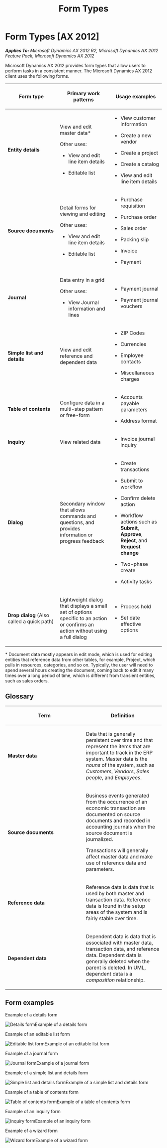 ﻿---
title: Form Types
TOCTitle: Form Types
ms:assetid: e5b953dd-4fac-44cb-8851-28375071645b
ms:mtpsurl: https://msdn.microsoft.com/en-us/library/Gg886615(v=AX.60)
ms:contentKeyID: 35267979
ms.date: 11/07/2012
mtps_version: v=AX.60
---

# Form Types [AX 2012]


_**Applies To:** Microsoft Dynamics AX 2012 R2, Microsoft Dynamics AX 2012 Feature Pack, Microsoft Dynamics AX 2012_

Microsoft Dynamics AX 2012 provides form types that allow users to perform tasks in a consistent manner. The Microsoft Dynamics AX 2012 client uses the following forms.

<table>
<colgroup>
<col style="width: 33%" />
<col style="width: 33%" />
<col style="width: 33%" />
</colgroup>
<thead>
<tr class="header">
<th><p>Form type</p></th>
<th><p>Primary work patterns</p></th>
<th><p>Usage examples</p></th>
</tr>
</thead>
<tbody>
<tr class="odd">
<td><p><strong>Entity details</strong></p></td>
<td><p>View and edit master data*</p>
<p>Other uses:</p>
<ul>
<li><p>View and edit line item details</p></li>
<li><p>Editable list</p></li>
</ul></td>
<td><ul>
<li><p>View customer information</p></li>
<li><p>Create a new vendor</p></li>
<li><p>Create a project</p></li>
<li><p>Create a catalog</p></li>
<li><p>View and edit line item details</p></li>
</ul></td>
</tr>
<tr class="even">
<td><p><strong>Source documents</strong></p></td>
<td><p>Detail forms for viewing and editing</p>
<p>Other uses:</p>
<ul>
<li><p>View and edit line item details</p></li>
<li><p>Editable list</p></li>
</ul></td>
<td><ul>
<li><p>Purchase requisition</p></li>
<li><p>Purchase order</p></li>
<li><p>Sales order</p></li>
<li><p>Packing slip</p></li>
<li><p>Invoice</p></li>
<li><p>Payment</p></li>
</ul></td>
</tr>
<tr class="odd">
<td><p><strong>Journal</strong></p></td>
<td><p>Data entry in a grid</p>
<p>Other uses:</p>
<ul>
<li><p>View Journal information and lines</p></li>
</ul></td>
<td><ul>
<li><p>Payment journal</p></li>
<li><p>Payment journal vouchers</p></li>
</ul></td>
</tr>
<tr class="even">
<td><p><strong>Simple list and details</strong></p></td>
<td><p>View and edit reference and dependent data</p></td>
<td><ul>
<li><p>ZIP Codes</p></li>
<li><p>Currencies</p></li>
<li><p>Employee contacts</p></li>
<li><p>Miscellaneous charges</p></li>
</ul></td>
</tr>
<tr class="odd">
<td><p><strong>Table of contents</strong></p></td>
<td><p>Configure data in a multi-step pattern or free-form</p></td>
<td><ul>
<li><p>Accounts payable parameters</p></li>
<li><p>Address format</p></li>
</ul></td>
</tr>
<tr class="even">
<td><p><strong>Inquiry</strong></p></td>
<td><p>View related data</p></td>
<td><ul>
<li><p>Invoice journal inquiry</p></li>
</ul></td>
</tr>
<tr class="odd">
<td><p><strong>Dialog</strong></p></td>
<td><p>Secondary window that allows commands and questions, and provides information or progress feedback</p></td>
<td><ul>
<li><p>Create transactions</p></li>
<li><p>Submit to workflow</p></li>
<li><p>Confirm delete action</p></li>
<li><p>Workflow actions such as <strong>Submit</strong>, <strong>Approve</strong>, <strong>Reject</strong>, and <strong>Request change</strong></p></li>
<li><p>Two-phase create</p></li>
<li><p>Activity tasks</p></li>
</ul></td>
</tr>
<tr class="even">
<td><p><strong>Drop dialog</strong> (Also called a quick path)</p></td>
<td><p>Lightweight dialog that displays a small set of options specific to an action or confirms an action without using a full dialog</p></td>
<td><ul>
<li><p>Process hold</p></li>
<li><p>Set date effective options</p></li>
</ul></td>
</tr>
</tbody>
</table>


\* Document data mostly appears in edit mode, which is used for editing entities that reference data from other tables, for example, Project, which pulls in resources, categories, and so on. Typically, the user will need to spend several hours creating the document, coming back to edit it many times over a long period of time, which is different from transient entities, such as sales orders.

## Glossary

<table>
<colgroup>
<col style="width: 50%" />
<col style="width: 50%" />
</colgroup>
<thead>
<tr class="header">
<th><p>Term</p></th>
<th><p>Definition</p></th>
</tr>
</thead>
<tbody>
<tr class="odd">
<td><p><strong>Master data</strong></p></td>
<td><p>Data that is generally persistent over time and that represent the items that are important to track in the ERP system. Master data is the <em>nouns</em> of the system, such as <em>Customers</em>, <em>Vendors</em>, <em>Sales people</em>, and <em>Employees</em>.</p></td>
</tr>
<tr class="even">
<td><p><strong>Source documents</strong></p></td>
<td><p>Business events generated from the occurrence of an economic transaction are documented on source documents and recorded in accounting journals when the source document is journalized.</p>
<p>Transactions will generally affect master data and make use of reference data and parameters.</p></td>
</tr>
<tr class="odd">
<td><p><strong>Reference data</strong></p></td>
<td><p>Reference data is data that is used by both master and transaction data. Reference data is found in the setup areas of the system and is fairly stable over time.</p></td>
</tr>
<tr class="even">
<td><p><strong>Dependent data</strong></p></td>
<td><p>Dependent data is data that is associated with master data, transaction data, and reference data. Dependent data is generally deleted when the parent is deleted. In UML, dependent data is a <em>composition</em> relationship.</p></td>
</tr>
</tbody>
</table>


## Form examples

Example of a details form

  
![Details form](images/Gg886615.formtype_01(AX.60).png "Details form")Example of a details form

Example of an editable list form

  
![Editable list form](images/Gg886615.formtype_02(AX.60).png "Editable list form")Example of an editable list form

Example of a journal form

  
![Journal form](images/Gg886615.formtype_05(AX.60).png "Journal form")Example of a journal form

Example of a simple list and details form

  
![Simple list and details form](images/Gg886615.formtype_06(AX.60).png "Simple list and details form")Example of a simple list and details form

Example of a table of contents form

  
![Table of contents form](images/Gg886615.formtype_07(AX.60).png "Table of contents form")Example of a table of contents form

Example of an inquiry form

  
![Inquiry form](images/Gg886615.formtype_08(AX.60).png "Inquiry form")Example of an inquiry form

Example of a wizard form

  
![Wizard form](images/Gg886615.formtype_09(AX.60).png "Wizard form")Example of a wizard form

